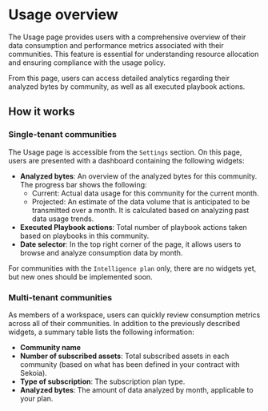 # Usage overview

The Usage page provides users with a comprehensive overview of their data consumption and performance metrics associated with their communities. This feature is essential for understanding resource allocation and ensuring compliance with the usage policy. 

From this page, users can access detailed analytics regarding their analyzed bytes by community, as well as all executed playbook actions. 

## How it works

### Single-tenant communities

The Usage page is accessible from the `Settings` section. On this page, users are presented with a dashboard containing the following widgets: 

- **Analyzed bytes**: An overview of the analyzed bytes for this community. The progress bar shows the following:
    - Current: Actual data usage for this community for the current month. 
    - Projected: An estimate of the data volume that is anticipated to be transmitted over a month. It is calculated based on analyzing past data usage trends. 
- **Executed Playbook actions**: Total number of playbook actions taken based on playbooks in this community. 
- **Date selector**: In the top right corner of the page, it allows users to browse and analyze consumption data by month.

For communities with the `Intelligence plan` only, there are no widgets yet, but new ones should be implemented soon. 

### Multi-tenant communities 

As members of a workspace, users can quickly review consumption metrics across all of their communities. In addition to the previously described widgets, a summary table lists the following information: 

- **Community name**
- **Number of subscribed assets**: Total subscribed assets in each community (based on what has been defined in your contract with Sekoia). 
- **Type of subscription**: The subscription plan type.
- **Analyzed bytes**: The amount of data analyzed by month, applicable to your plan.






